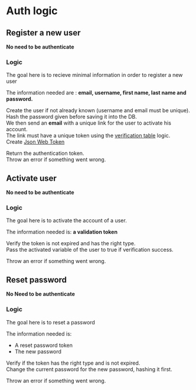 # Auth logic

## Register a new user
**No need to be authenticate**
### Logic
The goal here is to recieve minimal information in order to register a new user

The information needed are : **email, username, first name, last name and password.**

Create the user if not already known (username and email must be unique).  
Hash the password given before saving it into the DB.  
We then send an **email** with a unique link for the user to activate his account.  
The link must have a unique token using the [verification table](/Documentation/UserAndProfile/Auth/EmailVerification.MD) logic.  
Create [Json Web Token](https://dvmhn07.medium.com/jwt-authentication-in-node-js-a-practical-guide-c8ab1b432a49)

Return the authentication token.  
Throw an error if something went wrong.


## Activate user
**No need to be authenticate**
### Logic
The goal here is to activate the account of a user.

The information needed is: **a validation token**
 
Verify the token is not expired and has the right type.   
Pass the activated variable of the user to true if verification success.

Throw an error if something went wrong.

## Reset password
**No Need to be authenticate**
### Logic
The goal here is to reset a password

The information needed is: 
- A reset password token
- The new password


Verify if the token has the right type and is not expired.  
Change the current password for the new password, hashing it first.  

Throw an error if something went wrong.